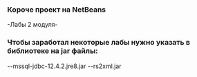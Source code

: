 ### Короче проект на NetBeans
-Лабы 2 модуля-


### Чтобы заработал некоторые лабы нужно указать в библиотеке на jar файлы:
--mssql-jdbc-12.4.2.jre8.jar
--rs2xml.jar
